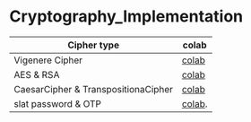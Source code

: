 # Cryptography_Implementation

|Cipher type | colab |
|---|---|
| Vigenere Cipher | [colab](https://github.com/qkrwoghd04/Cryptography_Implementation/blob/main/colab/VigenereCipher.ipynb)|
| AES & RSA | [colab](https://github.com/qkrwoghd04/Cryptography_Implementation/blob/main/colab/AES(Advanced_Encryption_Standard)_practice.ipynb)
| CaesarCipher & TranspositionaCipher | [colab](https://github.com/qkrwoghd04/Cryptography_Implementation/blob/main/colab/CaesarCipher_%26_TranspositionCipher.ipynb)
| slat password & OTP| [colab](https://github.com/qkrwoghd04/Cryptography_Implementation/blob/main/colab/slat_password_%26_OTP.ipynb).
